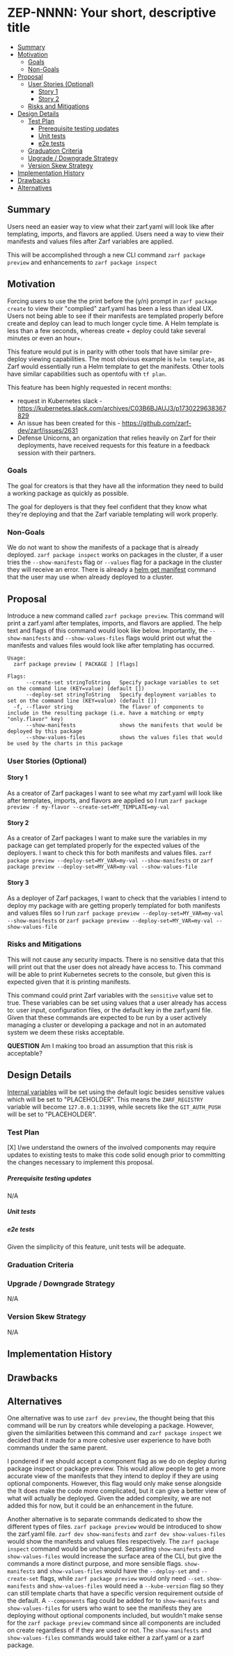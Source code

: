 <!--
**Note:** When your ZEP is complete, all of these comment blocks should be removed.

To get started with this template:

- [ ] **Create an issue in zarf-dev/proposals.**
  When creating a proposal issue, complete all fields in that template. One of
  the fields asks for a link to the ZEP, which you can leave blank until the ZEP
  is filed. Then, go back and add the link.
- [ ] **Make a copy of this template directory.**
  Name it `NNNN-short-descriptive-title`, where `NNNN` is the issue number
  (with no leading zeroes).
- [ ] **Fill out as much of the zep.yaml file as you can.**
  At minimum, complete the "Title", "Authors", "Status", and date-related fields.
- [ ] **Fill out this file as best you can.**
  Focus on the "Summary" and "Motivation" sections first. If you've already discussed
  the idea with the Technical Steering Committee, this part should be easier.
- [ ] **Create a PR for this ZEP.**
  Assign it to members of the Technical Steering Committee who are sponsoring this process.
- [ ] **Merge early and iterate.**
  Don’t get bogged down in the details—focus on getting the goals clarified and the
  ZEP merged quickly. You can fill in the specifics incrementally in later PRs.

Just because a ZEP is merged doesn't mean it's complete or approved. Any ZEP marked
as `provisional` is a working document and subject to change. You can mark unresolved
sections like this:

```
<<[UNRESOLVED optional short context or usernames ]>>
Stuff that is being argued.
<<[/UNRESOLVED]>>
```

When editing ZEPs, aim for focused, single-topic PRs to keep discussions clear. If
you disagree with a section, open a new PR with suggested changes.

Each ZEP covers one "feature" or "enhancement" throughout its lifecycle. You don’t
need a new ZEP for moving from beta to GA. If new details emerge, edit the existing
ZEP. Once a feature is "implemented", major changes should go in new ZEPs.

The latest instructions for this template can be found in [this repo](/NNNN-zep-template/README.md).

**Note:** PRs to move a ZEP to `implementable`, or significant changes to an
`implementable` ZEP, must be approved by all ZEP approvers. If an approver is no
longer appropriate, updates to the list must be approved by the remaining approvers.
-->

# ZEP-NNNN: Your short, descriptive title

<!--
Keep the title short simple and descriptive. It should clearly convey what
the ZEP is going to cover.
-->

<!--
A table of contents helps reviewers quickly navigate the ZEP and highlights
any additional information provided beyond the standard ZEP template.
-->

<!-- toc -->
- [Summary](#summary)
- [Motivation](#motivation)
  - [Goals](#goals)
  - [Non-Goals](#non-goals)
- [Proposal](#proposal)
  - [User Stories (Optional)](#user-stories-optional)
    - [Story 1](#story-1)
    - [Story 2](#story-2)
  - [Risks and Mitigations](#risks-and-mitigations)
- [Design Details](#design-details)
  - [Test Plan](#test-plan)
      - [Prerequisite testing updates](#prerequisite-testing-updates)
      - [Unit tests](#unit-tests)
      - [e2e tests](#e2e-tests)
  - [Graduation Criteria](#graduation-criteria)
  - [Upgrade / Downgrade Strategy](#upgrade--downgrade-strategy)
  - [Version Skew Strategy](#version-skew-strategy)
- [Implementation History](#implementation-history)
- [Drawbacks](#drawbacks)
- [Alternatives](#alternatives)
<!-- /toc -->

## Summary

<!--
This section is key for creating high-quality, user-focused documentation
like release notes or a roadmap. You should gather this info before
implementation starts to keep the focus on development, not writing. ZEP
editors should ensure the `Summary` is clear and useful for a broad audience.

A good summary should be at least a paragraph long.

Follow the [documentation style guide] for this section and the rest of the ZEP.
Keep line lengths reasonable to make it easier for reviewers to provide
feedback and reduce unnecessary changes.

[documentation style guide]: https://docs.zarf.dev/contribute/style-guide/
-->

Users need an easier way to view what their zarf.yaml will look like after templating, imports, and flavors are applied. Users need a way to view their manifests and values files after Zarf variables are applied.

This will be accomplished through a new CLI command `zarf package preview` and enhancements to `zarf package inspect`

## Motivation

<!--
This section is for explicitly listing the motivation, goals, and non-goals of
this ZEP.  Describe why the change is important and the benefits to users. You
can also optionally include links to [experience reports], [community slacks],
or other references to show the community's interest in the ZEP.

[experience reports]: https://go.dev/wiki/ExperienceReports
[openssf slack]: https://openssf.slack.com/archives/C07AKUMBDMJ
[kubernetes slack]: https://kubernetes.slack.com/archives/C03B6BJAUJ3
-->

Forcing users to use the the print before the (y/n) prompt in `zarf package create` to view their "complied" zarf.yaml has been a less than ideal UX. Users not being able to see if their manifests are templated properly before create and deploy can lead to much longer cycle time. A Helm template is less than a few seconds, whereas create + deploy could take several minutes or even an hour+.

This feature would put is in parity with other tools that have similar pre-deploy viewing capabilities. The most obvious example is `helm template`, as Zarf would essentially run a Helm template to get the manifests. Other tools have similar capabilities such as opentofu with `tf plan`.

This feature has been highly requested in recent months:
- request in Kubernetes slack - https://kubernetes.slack.com/archives/C03B6BJAUJ3/p1730229638367829
- An issue has been created for this - https://github.com/zarf-dev/zarf/issues/2631
- Defense Unicorns, an organization that relies heavily on Zarf for their deployments, have received requests for this feature in a feedback session with their partners.

### Goals

<!--
List the specific goals of the ZEP. What is it trying to achieve? How will we
know that this has succeeded?
-->

The goal for creators is that they have all the information they need to build a working package as quickly as possible. 

The goal for deployers is that they feel confident that they know what they're deploying and that the Zarf variable templating will work properly.

### Non-Goals

<!--
What is out of scope for this ZEP? Listing non-goals helps to focus discussion
and make progress.
-->

We do not want to show the manifests of a package that is already deployed. `zarf package inspect` works on packages in the cluster, if a user tries the `--show-manifests` flag or `--values` flag for a package in the cluster they will receive an error. There is already a [helm get manifest](https://helm.sh/docs/helm/helm_get_manifest/) command that the user may use when already deployed to a cluster. 

## Proposal

<!--
This is where you explain the specifics of the proposal. Provide enough detail
for reviewers to clearly understand what you're proposing, but avoid including
too many specifics like API designs or implementation details. Focus on the
desired outcome and how success will be measured. The "Design Details" section
below is for the real nitty-gritty.
-->

Introduce a new command called `zarf package preview`. This command will print a zarf.yaml after templates, imports, and flavors are applied. The help text and flags of this command would look like below. Importantly, the `--show-manifests` and `--show-values-files` flags would print out what the manifests and values files would look like after templating has occurred. 

```
Usage:
  zarf package preview [ PACKAGE ] [flags]

Flags:
      --create-set stringToString   Specify package variables to set on the command line (KEY=value) (default [])
      --deploy-set stringToString   Specify deployment variables to set on the command line (KEY=value) (default [])
  -f, --flavor string               The flavor of components to include in the resulting package (i.e. have a matching or empty "only.flavor" key)
      --show-manifests              shows the manifests that would be deployed by this package
      --show-values-files           shows the values files that would be used by the charts in this package
```


### User Stories (Optional)

<!--
Detail the things that people will be able to do if this ZEP is implemented.
Include as much detail as possible so that people can understand the "how" of
the system. The goal here is to make this feel real for users without getting
bogged down.
-->

#### Story 1

As a creator of Zarf packages I want to see what my zarf.yaml will look like after templates, imports, and flavors are applied so I run `zarf package preview -f my-flavor --create-set=MY_TEMPLATE=my-val`

#### Story 2

As a creator of Zarf packages I want to make sure the variables in my package can get templated properly for the expected values of the deployers. I want to check this for both manifests and values files. `zarf package preview --deploy-set=MY_VAR=my-val --show-manifests` or `zarf package preview --deploy-set=MY_VAR=my-val --show-values-file`

#### Story 3

As a deployer of Zarf packages, I want to check that the variables I intend to deploy my package with are getting properly templated for both manifests and values files so I run `zarf package preview --deploy-set=MY_VAR=my-val --show-manifests` or `zarf package preview --deploy-set=MY_VAR=my-val --show-values-file`

### Risks and Mitigations

<!--
What are the risks of this proposal, and how do we mitigate? Think broadly.
For example, consider both security and how this will impact the larger
Zarf ecosystem.

How will security be reviewed, and by whom?

How will UX be reviewed, and by whom?
-->

This will not cause any security impacts. There is no sensitive data that this will print out that the user does not already have access to. This command will be able to print Kubernetes secrets to the console, but given this is expected given that it is printing manifests. 

This command could print Zarf variables with the `sensitive` value set to true. These variables can be set using values that a user already has access to: user input, configuration files, or the default key in the zarf.yaml file. Given that these commands are expected to be run by a user actively managing a cluster or developing a package and not in an automated system we deem these risks acceptable.

**QUESTION** Am I making too broad an assumption that this risk is acceptable?  

## Design Details

<!--
This section should contain enough information that the specifics of your
change are understandable. This may include API specs (though not always
required) or even code snippets. If there's any ambiguity about HOW your
proposal will be implemented, this is the place to discuss that.
-->

[Internal variables](https://docs.zarf.dev/ref/values/#internal-values-zarf_) will be set using the default logic besides sensitive values which will be set to "PLACEHOLDER". This means the `ZARF_REGISTRY` variable will become `127.0.0.1:31999`, while secrets like the `GIT_AUTH_PUSH` will be set to "PLACEHOLDER".  

### Test Plan

<!--
**Note:** *Not required until targeted at a release.*
The goal is to ensure that we don't accept proposals with inadequate testing.

All code is expected to have adequate tests (eventually with coverage
expectations). Please adhere to the [Zarf testing guidelines][testing-guidelines]
when drafting this test plan.

[testing-guidelines]: https://docs.zarf.dev/contribute/testing/
-->

[X] I/we understand the owners of the involved components may require updates to
existing tests to make this code solid enough prior to committing the changes necessary
to implement this proposal.

##### Prerequisite testing updates

<!--
Based on reviewers feedback describe what additional tests need to be added prior
implementing this enhancement to ensure the enhancements have also solid foundations.
-->

N/A

##### Unit tests

<!--
In principle every added code should have complete unit test coverage, so providing
the exact set of tests will not bring additional value.
However, if complete unit test coverage is not possible, explain the reason of it
together with explanation why this is acceptable.
-->

<!--
Additionally, for Alpha try to enumerate the core package you will be touching
to implement this enhancement and provide the current unit coverage for those
in the form of:
- <package>: <date> - <current test coverage>
The data can be easily read from:
https://app.codecov.io/gh/zarf-dev/zarf


This can inform certain test coverage improvements that we want to do before
extending the production code to implement this enhancement.
-->

##### e2e tests

<!--
This question should be filled when targeting a release.
For Alpha, describe what tests will be added to ensure proper quality of the enhancement.

For Beta and GA, add links to the created E2E test(s) if applicable

We expect no non-infra related flakes in the last month as a GA graduation criteria.
-->

Given the simplicity of this feature, unit tests will be adequate. 

### Graduation Criteria

<!--
**Note:** *Not required until you're targeting a release.*

Define what needs to happen for this feature to move from alpha to beta to GA
(General Availability). Focus on key signals or criteria that show the feature
is ready for each stage.

Consider the following stages when setting graduation criteria:
- Alpha: Feature is behind a feature flag, basic tests in place.
- Beta: Gather feedback from users, complete core features, add more tests.
- GA: Prove real-world usage, complete rigorous testing, gather feedback.

In general, features should wait at least two releases between Beta and GA to
allow time for feedback. For features moving to GA, include conformance tests
to ensure stability and compatibility.

#### Deprecation
If this feature will eventually be deprecated, plan for it:
- Announce deprecation and support policy.
- Wait at least two versions before fully removing it.
-->

### Upgrade / Downgrade Strategy

<!--
If applicable, how will the component be upgraded and downgraded? Make sure
this is in the test plan.

Consider the following in developing an upgrade/downgrade strategy for this
proposal:
- What changes (in invocations, configurations, API use, etc.) is an existing
  package definition or deployment required to make on upgrade, in order to
  maintain previous behavior?
- What changes (in invocations, configurations, API use, etc.) is an existing
  package definition or deployment required to make on upgrade, in order to
  make use of the proposal?
-->

N/A

### Version Skew Strategy

<!--
If applicable, how will the component handle version skew with other
components? What are the guarantees? Make sure this is in the test plan.

Consider the following in developing a version skew strategy for this
proposal:
- Does this proposal involve coordinating behavior between components?
  - (i.e. the Zarf Agent and CLI? The init package and the CLI?)
-->

N/A

## Implementation History

<!--
Major milestones in the lifecycle of a ZEP should be tracked in this section.
Major milestones might include:
- the `Summary` and `Motivation` sections being merged, signaling acceptance of the ZEP
- the `Proposal` section being merged, signaling agreement on a proposed design
- the date implementation started
- the first Kubernetes release where an initial version of the ZEP was available
- the version of Kubernetes where the ZEP graduated to general availability
- when the ZEP was retired or superseded
-->

## Drawbacks

<!--
Why should this ZEP _not_ be implemented?
-->

## Alternatives

<!--
What other approaches did you consider, and why did you rule them out? These do
not need to be as detailed as the proposal, but should include enough
information to express the idea and why it was not acceptable.
-->

One alternative was to use `zarf dev preview`, the thought being that this command will be run by creators while developing a package. However, given the similarities between this command and `zarf package inspect` we decided that it made for a more cohesive user experience to have both commands under the same parent.

I pondered if we should accept a component flag as we do on deploy during package inspect or package preview. This would allow people to get a more accurate view of the manifests that they intend to deploy if they are using optional components. However, this flag would only make sense alongside the  It does make the code more complicated, but it can give a better view of what will actually be deployed. Given the added complexity, we are not added this for now, but it could be an enhancement in the future. 

Another alternative is to separate commands dedicated to show the different types of files. `zarf package preview` would be introduced to show the zarf.yaml file. `zarf dev show-manifests` and `zarf dev show-values-files` would show the manifests and values files respectively. The `zarf package inspect` command would be unchanged. Separating `show-manifests` and `show-values-files` would increase the surface area of the CLI, but give the commands a more distinct purpose, and more sensible flags. `show-manifests` and `show-values-files` would have the `--deploy-set` and `--create-set` flags, while `zarf package preview` would only need `--set`. `show-manifests` and `show-values-files` would need a `--kube-version` flag so they can still template charts that have a specific version requirement outside of the default. A `--components` flag could be added for to `show-manifests` and `show-values-files` for users who want to see the manifests they are deploying without optional components included, but wouldn't make sense for the `zarf package preview` command since all components are included on create regardless of if they are used or not. The `show-manifests` and `show-values-files` commands would take either a zarf.yaml or a zarf package.
